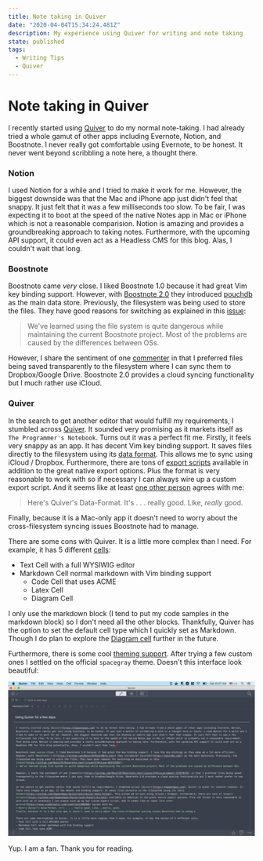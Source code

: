 ```yaml
---
title: Note taking in Quiver
date: "2020-04-04T15:34:24.481Z"
description: My experience using Quiver for writing and note taking
state: published
tags:
  - Writing Tips
  - Quiver
---
```


# Note taking in Quiver

I recently started using [Quiver](https://happenapps.com) to do my normal note-taking. I had already tried a whole gamut of other apps including Evernote, Notion, and Boostnote. I never really got comfortable using Evernote, to be honest. It never went beyond scribbling a note here, a thought there.

### Notion

I used Notion for a while and I tried to make it work for me. However, the biggest downside was that the Mac and iPhone app just didn't feel that snappy. It just felt that it was a few milliseconds too slow. To be fair, I was expecting it to boot at the speed of the native Notes app in Mac or iPhone which is not a reasonable comparision. Notion is amazing and provides a groundbreaking approach to taking notes. Furthermore, with the upcoming API support, it could even act as a Headless CMS for this blog. Alas, I couldn't wait that long.

### Boostnote

Boostnote came *very* close. I liked Boostnote 1.0 because it had great Vim key binding support. However, with [Boostnote 2.0](https://github.com/BoostIO/BoostNote.next) they introduced [pouchdb](https://pouchdb.com/) as the main data store. Previously, the filesystem was being used to store the files. They have good reasons for switching as explained in this [issue](https://github.com/BoostIO/Boostnote.next/issues/67#issue-483763503):
> We've learned using the file system is quite dangerous while maintaining the current Boostnote project. Most of the problems are caused by the differences between OSs.

However, I share the sentiment of one [commenter](https://github.com/BoostIO/Boostnote.next/issues/67#issuecomment-532678745) in that I preferred files being saved transparently to the filesystem where I can sync them to Dropbox/Google Drive. Boostnote 2.0 provides a cloud syncing functionality but I much rather use iCloud.

### Quiver

In the search to get another editor that would fulfill my requirements, I stumbled across [Quiver](https://happenapps.com). It sounded very promising as it markets itself as `The Programmer's Notebook`. Turns out it was a perfect fit me. Firstly, it feels very snappy as an app. It has decent Vim key binding support. It saves files directly to the filesystem using its [data format](https://github.com/HappenApps/Quiver/wiki/Quiver-Data-Format). This allows me to sync using iCloud / Dropbox. Furthermore, there are tons of [export scripts](https://github.com/HappenApps/Quiver/wiki/Export-Scripts) available in addition to the great native export options. Plus the format is very reasonable to work with so if necessary I can always wire up a custom export script. And it seems like at least [one other person](https://news.ycombinator.com/item?id=11009996) agrees with me:
> Here's Quiver's Data-Format. It's . . .  really good. Like, _really_ good.

Finally, because it is a Mac-only app it doesn't need to worry about the cross-filesystem syncing issues Boostnote had to manage.

There are some cons with Quiver. It is a little more complex than I need. For example, it has 5 different [cells](https://github.com/HappenApps/Quiver/wiki/Getting-Started#2---cell-types):

  - Text Cell with a full WYSIWIG editor
  - Markdown Cell normal markdown with Vim binding support
	- Code Cell that uses ACME
	- Latex Cell
	- Diagram Cell

I only use the markdown block (I tend to put my code samples in the markdown block) so I don't need all the other blocks. Thankfully, Quiver has the option to set the default cell type which I quickly set as Markdown. Though I do plan to explore the [Diagram cell](https://github.com/HappenApps/Quiver/wiki/Getting-Started#diagram-cell) further in the future.

Furthermore, there is some cool [theming support](https://github.com/HappenApps/Quiver/wiki/Themes). After trying a few custom ones I settled on the official `spacegray` theme. Doesn't this interface look beautiful:

![Note Interface](./resources/5w6C13A10149E0B014A5586D91DCFBB62.png)

Yup. I am a fan. Thank you for reading.